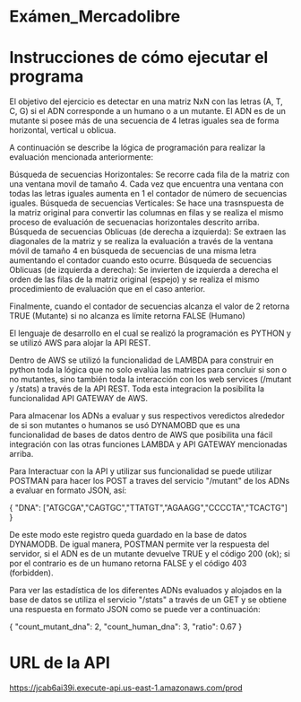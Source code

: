 # Exámen_Mercadolibre

# Instrucciones de cómo ejecutar el programa
El objetivo del ejercicio es detectar en una matriz NxN con las letras (A, T, C, G) si el ADN corresponde a un humano o a un mutante. El ADN es de un mutante si posee más de una secuencia de 4 letras iguales sea de forma horizontal, vertical u oblicua.

A continuación se describe la lógica de programación para realizar la evaluación mencionada anteriormente:

Búsqueda de secuencias Horizontales: Se recorre cada fila de la matriz con una ventana movil de tamaño 4. Cada vez que encuentra una ventana con todas las letras iguales aumenta en 1 el contador de número de secuencias iguales.
Búsqueda de secuencias Verticales: Se hace una trasnspuesta de la matriz original para convertir las columnas en filas y se realiza el mismo proceso de evaluación de secuenacias horizontales descrito arriba.
Búsqueda de secuencias Oblicuas (de derecha a izquierda): Se extraen las diagonales de la matriz y se realiza la evaluación a través de la ventana móvil de tamaño 4 en búsqueda de secuencias de una misma letra aumentando el contador cuando esto ocurre.
Búsqueda de secuencias Oblicuas (de izquierda a derecha): Se invierten de izquierda a derecha el orden de las filas de la matriz original (espejo) y se realiza el mismo procedimiento de evaluación que en el caso anterior.

Finalmente, cuando el contador de secuencias alcanza el valor de 2 retorna TRUE (Mutante) si no alcanza es límite retorna FALSE (Humano)

El lenguaje de desarrollo en el cual se realizó la programación es PYTHON y se utilizó AWS para alojar la API REST.

Dentro de AWS se utilizó la funcionalidad de LAMBDA para construir en python toda la lógica que no solo evalúa las matrices para concluir si son o no mutantes, sino también toda la interacción con los web services (/mutant y /stats) a través de la API REST. Toda esta integracion la posibilita la funcionalidad API GATEWAY de AWS.

Para almacenar los ADNs a evaluar y sus respectivos veredictos alrededor de si son mutantes o humanos se usó DYNAMOBD que es una funcionalidad de bases de datos dentro de AWS que posibilita una fácil integración con las otras funciones LAMBDA y API GATEWAY mencionadas arriba.

Para Interactuar con la API y utilizar sus funcionalidad se puede utilizar POSTMAN para hacer los POST a traves del servicio "/mutant" de los ADNs a evaluar en formato JSON, así:

{
    "DNA": ["ATGCGA","CAGTGC","TTATGT","AGAAGG","CCCCTA","TCACTG"]
}

De este modo este registro queda guardado en la base de datos DYNAMODB. De igual manera, POSTMAN permite ver la respuesta del servidor, si el ADN es de un mutante devuelve TRUE y el código 200 (ok); si por el contrario es de un humano retorna FALSE y el código 403 (forbidden).

Para ver las estadística de los diferentes ADNs evaluados y alojados en la base de datos se utiliza el servicio "/stats" a través de un GET y se obtiene una respuesta en formato JSON como se puede ver a continuación:

{
    "count_mutant_dna": 2,
    "count_human_dna": 3,
    "ratio": 0.67
}

# URL de la API
https://jcab6ai39i.execute-api.us-east-1.amazonaws.com/prod
